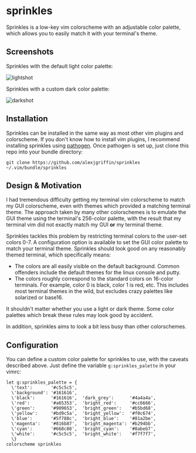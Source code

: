 # sprinkles

Sprinkles is a low-key vim colorscheme with an adjustable color palette, which
allows you to easily match it with your terminal's theme.

## Screenshots

Sprinkles with the default light color palette:

![lightshot](http://i.imgur.com/e2paA1V.png "lightshot")

Sprinkles with a custom dark color palette:

![darkshot](http://i.imgur.com/rOKl9Bk.png "darkshot")

## Installation

Sprinkles can be installed in the same way as most other vim plugins and
colorscheme. If you don't know how to install vim plugins, I recommend
installing sprinkles using [pathogen][1]. Once pathogen is set up, just clone
this repo into your bundle directory:

    git clone https://github.com/alexjgriffin/sprinkles ~/.vim/bundle/sprinkles

## Design & Motivation

I had tremendous difficulty getting my terminal vim colorscheme to match my
GUI colorscheme, even with themes which provided a matching terminal theme.
The approach taken by many other colorschemes is to emulate the GUI theme using
the terminal's 256-color palette, with the result that my terminal vim did not
exactly match my GUI **or** my terminal theme.

Sprinkles tackles this problem by restricting terminal colors to the user-set
colors 0-7. A configuration option is available to set the GUI color palette
to match your terminal theme. Sprinkles should look good on any reasonably
themed terminal, which specifically means:

  * The colors are all easily visible on the default background. Common
    offenders include the default themes for the linux console and putty.
  * The colors roughly correspond to the standard colors on 16-color
    terminals. For example, color 0 is black, color 1 is red, etc. This
    includes most terminal themes in the wild, but excludes crazy palettes
    like solarized or base16.

It shouldn't matter whether you use a light or dark theme. Some color palettes
which break these rules may look good by accident.

In addition, sprinkles aims to look a bit less busy than other colorschemes.

## Configuration

You can define a custom color palette for sprinkles to use, with the caveats
described above. Just define the variable `g:sprinkles_palette` in your vimrc:

    let g:sprinkles_palette = {
      \'text':       '#c5c5c5',
      \'background': '#161616',
      \'black':      '#161616',  'dark_grey':      '#4a4a4a',
      \'red':        '#a65353',  'bright_red':     '#cc6666',
      \'green':      '#909653',  'bright_green':   '#b5bd68',
      \'yellow':     '#bd9c5a',  'bright_yellow':  '#f0c674',
      \'blue':       '#5f788c',  'bright_blue':    '#81a2be',
      \'magenta':    '#816b87',  'bright_magenta': '#b294bb',
      \'cyan':       '#668c88',  'bright_cyan':    '#8abeb7',
      \'white':      '#c5c5c5',  'bright_white':   '#f7f7f7',
      \}
    colorscheme sprinkles

[1]: https://github.com/tpope/vim-pathogen
